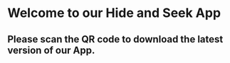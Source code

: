 # Welcome to our Hide and Seek App
## Please scan the QR code to download the latest version of our App.
<p align="center">
<src="![QR](QR.png)">
</p>

